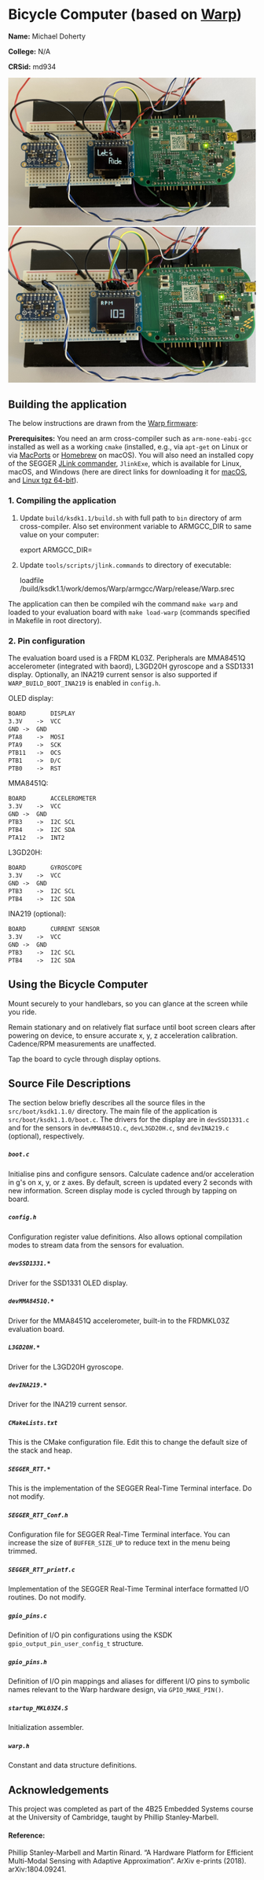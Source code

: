 # Bicycle Computer (based on [Warp](https://github.com/physical-computation/Warp-hardware))

**Name:** Michael Doherty

**College:** N/A

**CRSid:** md934

![image](doc/letsRide.jpg)
![image](doc/RPM.jpg)

## Building the application

The below instructions are drawn from the [Warp firmware](https://github.com/physical-computation/Warp-hardware):

**Prerequisites:** You need an arm cross-compiler such as `arm-none-eabi-gcc` installed as well as a working `cmake` (installed, e.g., via `apt-get` on Linux or via [MacPorts](https://www.macports.org) or [Homebrew](https://brew.sh) on macOS). You will also need an installed copy of the SEGGER [JLink commander](https://www.segger.com/downloads/jlink/), `JlinkExe`, which is available for Linux, macOS, and Windows (here are direct links for downloading it for [macOS](https://www.segger.com/downloads/jlink/JLink_MacOSX.pkg), and [Linux tgz 64-bit](https://www.segger.com/downloads/jlink/JLink_Linux_x86_64.tgz)).

### 1. Compiling the application

1. Update `build/ksdk1.1/build.sh` with full path to `bin` directory of arm cross-compiler. Also set environment variable to ARMGCC_DIR to same value on your computer:

    export ARMGCC_DIR=<full-path-to-arm-cross-compiler>

2. Update `tools/scripts/jlink.commands` to directory of executable:

    loadfile <full-path-to-application>/build/ksdk1.1/work/demos/Warp/armgcc/Warp/release/Warp.srec

The application can then be compiled wih the command `make warp` and loaded to your evaluation board with `make load-warp` (commands specified in Makefile in root directory).

### 2. Pin configuration
The evaluation board used is a FRDM KL03Z. Peripherals are MMA8451Q accelerometer (integrated with baord), L3GD20H gyroscope and a SSD1331 display. 
Optionally, an INA219 current sensor is also supported if `WARP_BUILD_BOOT_INA219` is enabled in `config.h`.

OLED display:
```
BOARD		DISPLAY
3.3V	->	VCC
GND	->	GND
PTA8	->	MOSI
PTA9	->	SCK
PTB11	->	OCS
PTB1	->	D/C
PTB0	->	RST
```

MMA8451Q:
```
BOARD		ACCELEROMETER
3.3V	->	VCC
GND	->	GND
PTB3	->	I2C SCL
PTB4	->	I2C SDA
PTA12	->	INT2
```

L3GD20H:
```
BOARD		GYROSCOPE
3.3V	->	VCC
GND	->	GND
PTB3	->	I2C SCL
PTB4	->	I2C SDA
```

INA219 (optional):
```
BOARD		CURRENT SENSOR
3.3V	->	VCC
GND	->	GND
PTB3	->	I2C SCL
PTB4	->	I2C SDA
```

## Using the Bicycle Computer
Mount securely to your handlebars, so you can glance at the screen while you ride.

Remain stationary and on relatively flat surface until boot screen clears after powering on device, to ensure accurate x, y, z acceleration calibration. Cadence/RPM measurements are unaffected.

Tap the board to cycle through display options.

## Source File Descriptions
The section below briefly describes all the source files in the `src/boot/ksdk1.1.0/` directory.
The main file of the application is `src/boot/ksdk1.1.0/boot.c`. 
The drivers for the display are in `devSSD1331.c` and for the sensors in `devMMA8451Q.c`, `devL3GD20H.c`, snd `devINA219.c` (optional), respectively.

##### `boot.c`
Initialise pins and configure sensors. Calculate cadence and/or acceleration in g's on x, y, or z axes. 
By default, screen is updated every 2 seconds with new information. Screen display mode is cycled through by tapping on board.

##### `config.h`
Configuration register value definitions. Also allows optional compilation modes to stream data from the sensors for evaluation.

##### `devSSD1331.*`
Driver for the SSD1331 OLED display.

##### `devMMA8451Q.*`
Driver for the MMA8451Q accelerometer, built-in to the FRDMKL03Z evaluation board.

##### `L3GD20H.*`
Driver for the L3GD20H gyroscope.

##### `devINA219.*`
Driver for the INA219 current sensor.

##### `CMakeLists.txt`
This is the CMake configuration file. Edit this to change the default size of the stack and heap.

##### `SEGGER_RTT.*`
This is the implementation of the SEGGER Real-Time Terminal interface. Do not modify.

##### `SEGGER_RTT_Conf.h`
Configuration file for SEGGER Real-Time Terminal interface. You can increase the size of `BUFFER_SIZE_UP` to reduce text in the menu being trimmed.

##### `SEGGER_RTT_printf.c`
Implementation of the SEGGER Real-Time Terminal interface formatted I/O routines. Do not modify.

##### `gpio_pins.c`
Definition of I/O pin configurations using the KSDK `gpio_output_pin_user_config_t` structure.

##### `gpio_pins.h`
Definition of I/O pin mappings and aliases for different I/O pins to symbolic names relevant to the Warp hardware design, via `GPIO_MAKE_PIN()`.

##### `startup_MKL03Z4.S`
Initialization assembler.

##### `warp.h`
Constant and data structure definitions.

## Acknowledgements
This project was completed as part of the 4B25 Embedded Systems course at the University of Cambridge, taught by Phillip Stanley-Marbell.
#### Reference:
Phillip Stanley-Marbell and Martin Rinard. “A Hardware Platform for Efficient Multi-Modal Sensing with Adaptive Approximation”. ArXiv e-prints (2018). arXiv:1804.09241.